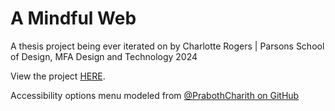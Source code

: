 # A Mindful Web

A thesis project being ever iterated on by Charlotte Rogers | Parsons School of Design, MFA Design and Technology 2024

View the project [HERE](https://charogerz.github.io/AMindfulWeb/).

Accessibility options menu modeled from [@PrabothCharith on GitHub](https://github.com/PrabothCharith/accessibility-plugin)
